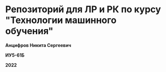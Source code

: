 # Репозиторий для ЛР и РК по курсу "Технологии машинного обучения"

**Анцифров Никита Сергеевич**

**ИУ5-61Б**

**2022**
